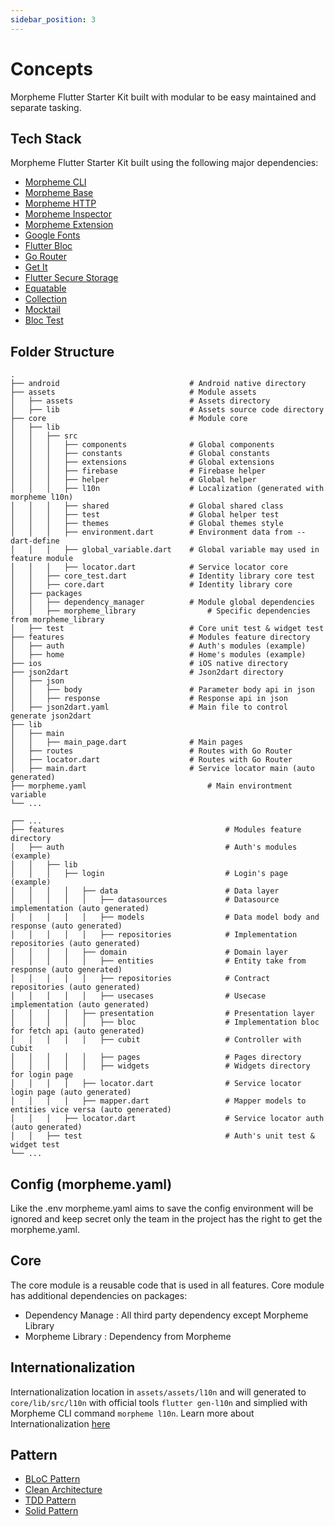 ```yaml
---
sidebar_position: 3
---
```


# Concepts

Morpheme Flutter Starter Kit built with modular to be easy maintained and separate tasking.

## Tech Stack

Morpheme Flutter Starter Kit built using the following major dependencies:

- [Morpheme CLI](../morpheme_cli/started)
- [Morpheme Base](https://pub.dev/packages/morpheme_base)
- [Morpheme HTTP](https://pub.dev/packages/morpheme_http)
- [Morpheme Inspector](https://pub.dev/packages/morpheme_inspector)
- [Morpheme Extension](https://pub.dev/packages/morpheme_extension)
- [Google Fonts](https://pub.dev/packages/google_fonts)
- [Flutter Bloc](https://pub.dev/packages/flutter_bloc)
- [Go Router](https://pub.dev/packages/go_router)
- [Get It](https://pub.dev/packages/get_it)
- [Flutter Secure Storage](https://pub.dev/packages/flutter_secure_storage)
- [Equatable](https://pub.dev/packages/equatable)
- [Collection](https://pub.dev/packages/collection)
- [Mocktail](https://pub.dev/packages/mocktail)
- [Bloc Test](https://pub.dev/packages/bloc_test)

## Folder Structure

```console title="Overall Folder Structure"
.
├── android                             # Android native directory
├── assets                              # Module assets
│   ├── assets                          # Assets directory
│   ├── lib                             # Assets source code directory
├── core                                # Module core
│   ├── lib                
│   │   ├── src                         
│   │   │   ├── components              # Global components
│   │   │   ├── constants               # Global constants
│   │   │   ├── extensions              # Global extensions
│   │   │   ├── firebase                # Firebase helper
│   │   │   ├── helper                  # Global helper
│   │   │   ├── l10n                    # Localization (generated with morpheme l10n)
│   │   │   ├── shared                  # Global shared class
│   │   │   ├── test                    # Global helper test
│   │   │   ├── themes                  # Global themes style
│   │   │   ├── environment.dart        # Environment data from --dart-define
│   │   │   ├── global_variable.dart    # Global variable may used in feature module
│   │   │   ├── locator.dart            # Service locator core
│   │   ├── core_test.dart              # Identity library core test
│   │   ├── core.dart                   # Identity library core 
│   ├── packages                    
│   │   ├── dependency_manager          # Module global dependencies
│   │   ├── morpheme_library                # Specific dependencies from morpheme_library
│   ├── test                            # Core unit test & widget test
├── features                            # Modules feature directory
│   ├── auth                            # Auth's modules (example)
│   ├── home                            # Home's modules (example)
├── ios                                 # iOS native directory
├── json2dart                           # Json2dart directory
│   ├── json                           
│   │   ├── body                        # Parameter body api in json
│   │   ├── response                    # Response api in json
│   ├── json2dart.yaml                  # Main file to control generate json2dart
├── lib       
│   ├── main                            
│   │   ├── main_page.dart              # Main pages  
│   ├── routes                          # Routes with Go Router
│   ├── locator.dart                    # Routes with Go Router
│   ├── main.dart                       # Service locator main (auto generated)
├── morpheme.yaml                           # Main environtment variable
└── ...

```

```console title="Feature Folder Structure (Example)"
┌── ...
├── features                                    # Modules feature directory
│   ├── auth                                    # Auth's modules (example)
│   │   ├── lib                         
│   │   │   ├── login                           # Login's page (example)           
│   │   │   │   ├── data                        # Data layer   
│   │   │   │   │   ├── datasources             # Datasource implementation (auto generated)          
│   │   │   │   │   ├── models                  # Data model body and response (auto generated)   
│   │   │   │   │   ├── repositories            # Implementation repositories (auto generated)           
│   │   │   │   ├── domain                      # Domain layer   
│   │   │   │   │   ├── entities                # Entity take from response (auto generated)
│   │   │   │   │   ├── repositories            # Contract repositories (auto generated)  
│   │   │   │   │   ├── usecases                # Usecase implementation (auto generated)
│   │   │   │   ├── presentation                # Presentation layer    
│   │   │   │   │   ├── bloc                    # Implementation bloc for fetch api (auto generated)
│   │   │   │   │   ├── cubit                   # Controller with Cubit
│   │   │   │   │   ├── pages                   # Pages directory
│   │   │   │   │   ├── widgets                 # Widgets directory for login page
│   │   │   │   ├── locator.dart                # Service locator login page (auto generated)      
│   │   │   │   ├── mapper.dart                 # Mapper models to entities vice versa (auto generated)    
│   │   │   ├── locator.dart                    # Service locator auth (auto generated)  
│   │   ├── test                                # Auth's unit test & widget test
└── ...

```

## Config (morpheme.yaml)

Like the .env morpheme.yaml aims to save the config environment will be ignored and keep secret only the team in the project has the right to get the morpheme.yaml.

## Core

The core module is a reusable code that is used in all features. Core module has additional dependencies on packages:

- Dependency Manage : All third party dependency except Morpheme Library
- Morpheme Library      : Dependency from Morpheme

## Internationalization

Internationalization location in `assets/assets/l10n` and will generated to `core/lib/src/l10n` with official tools `flutter gen-l10n` and simplied with Morpheme CLI command `morpheme l10n`. Learn more about Internationalization [here](https://docs.flutter.dev/development/accessibility-and-localization/internationalization)

## Pattern

- [BLoC Pattern](https://bloclibrary.dev/#/)
- [Clean Architecture](https://blog.cleancoder.com/uncle-bob/2012/08/13/the-clean-architecture.html)
- [TDD Pattern](https://resocoder.com/category/tutorials/flutter/tdd-clean-architecture/)
- [Solid Pattern](https://www.digitalocean.com/community/conceptual-articles/s-o-l-i-d-the-first-five-principles-of-object-oriented-design)
